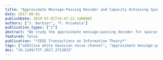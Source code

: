 ```yaml
---
title: "Approximate Message-Passing Decoder and Capacity Achieving Sparse Superposition Codes"
date: 2017-08-01
publishDate: 2019-07-01T14:47:22.140088Z
authors: ["J. Barbier", "F. Krzakala"]
publication_types: ["2"]
abstract: "We study the approximate message-passing decoder for sparse superposition coding on the additive white Gaussian noise channel and extend our preliminary work. We use heuristic statistical-physics-based tools, such as the cavity and the replica methods, for the statistical analysis of the scheme. While superposition codes asymptotically reach the Shannon capacity, we show that our iterative decoder is limited by a phase transition similar to the one that happens in low density parity check codes. We consider two solutions to this problem, that both allow to reach the Shannon capacity: 1) a power allocation strategy and 2) the use of spatial coupling, a novelty for these codes that appears to be promising. We present, in particular, simulations, suggesting that spatial coupling is more robust and allows for better reconstruction at finite code lengths. Finally, we show empirically that the use of a fast Hadamard-based operator allows for an efficient reconstruction, both in terms of computational time and memory, and the ability to deal with very large messages."
featured: false
publication: "*IEEE Transactions on Information Theory*"
tags: ["additive white Gaussian noise channel", "approximate message-passing", "AWGN channels", "capacity achieving", "channel coding", "Channel coding", "compressed sensing", "Compressed sensing", "Couplings", "Decoding", "error-correcting codes", "fast Hadamard operator", "fast Hadamard-based operator", "finite code length reconstruction", "Hadamard codes", "heuristic statistical-physics-based tools", "iterative decoder", "iterative decoding", "low density parity check codes", "message passing", "message-passing decoder", "parity check codes", "Parity check codes", "power allocation", "power allocation strategy", "replica analysis", "Resource management", "Shannon capacity", "sparse superposition codes", "Sparse superposition codes", "spatial coupling", "state evolution"]
doi: "10.1109/TIT.2017.2713833"
---
```


